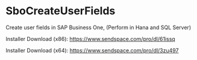 # SboCreateUserFields
Create user fields in SAP Business One, (Perform in Hana and SQL Server)

Installer Download (x86): https://www.sendspace.com/pro/dl/61issq

Installer Download (x64): https://www.sendspace.com/pro/dl/3zu497
